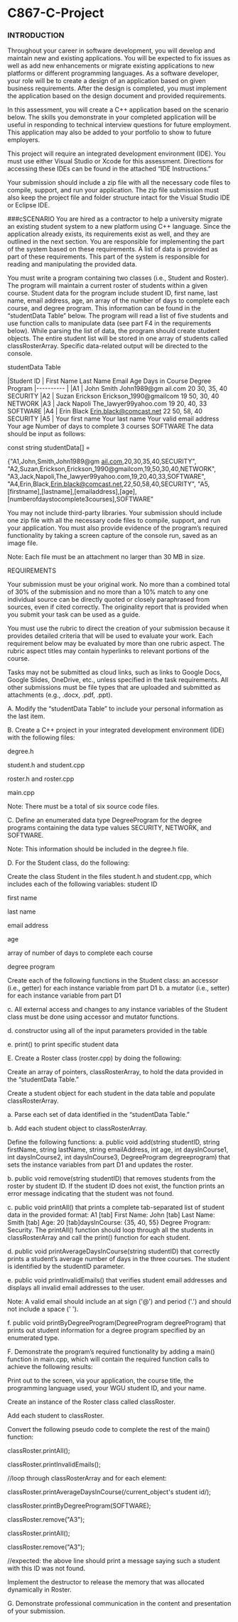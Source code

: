 # C867-C-Project

### INTRODUCTION
Throughout your career in software development, you will develop and maintain new and existing applications. You will be expected to fix issues as well as add new enhancements or migrate existing applications to new platforms or different programming languages. As a software developer, your role will be to create a design of an application based on given business requirements. After the design is completed, you must implement the application based on the design document and provided requirements.

In this assessment, you will create a C++ application based on the scenario below. The skills you demonstrate in your completed application will be useful in responding to technical interview questions for future employment. This application may also be added to your portfolio to show to future employers.

This project will require an integrated development environment (IDE). You must use either Visual Studio or Xcode for this assessment. Directions for accessing these IDEs can be found in the attached “IDE Instructions.”

Your submission should include a zip file with all the necessary code files to compile, support, and run your application. The zip file submission must also keep the project file and folder structure intact for the Visual Studio IDE or Eclipse IDE.

###cSCENARIO
You are hired as a contractor to help a university migrate an existing student system to a new platform using C++ language. Since the application already exists, its requirements exist as well, and they are outlined in the next section. You are responsible for implementing the part of the system based on these requirements. A list of data is provided as part of these requirements. This part of the system is responsible for reading and manipulating the provided data.

You must write a program containing two classes (i.e., Student and Roster). The program will maintain a current roster of students within a given course. Student data for the program include student ID, first name, last name, email address, age, an array of the number of days to complete each course, and degree program. This information can be found in the “studentData Table” below. The program will read a list of five students and use function calls to manipulate data (see part F4 in the requirements below). While parsing the list of data, the program should create student objects. The entire student list will be stored in one array of students called classRosterArray. Specific data-related output will be directed to the console.

studentData Table

|Student ID | First Name	Last Name	Email	Age	Days in Course	Degree Program
|---------- |
|A1         | John	Smith	John1989@gm ail.com	20	30, 35, 40	SECURITY
|A2         | Suzan	Erickson	Erickson_1990@gmailcom	19	50, 30, 40	NETWORK
|A3         | Jack	Napoli	The_lawyer99yahoo.com	19	20, 40, 33	SOFTWARE
|A4         | Erin	Black	Erin.black@comcast.net	22	50, 58, 40	SECURITY
|A5         |	Your first name	Your last name	Your valid email address	Your age	Number of days to complete 3 courses	SOFTWARE
The data should be input as follows:

const string studentData[] =

{"A1,John,Smith,John1989@gm  [ail.com](http://ail.com/),20,30,35,40,SECURITY", "A2,Suzan,Erickson,Erickson_1990@gmailcom,19,50,30,40,NETWORK", "A3,Jack,Napoli,The_lawyer99yahoo.com,19,20,40,33,SOFTWARE", "A4,Erin,Black,[Erin.black@comcast.net](mailto:Erin.black@comcast.net),22,50,58,40,SECURITY", "A5,[firstname],[lastname],[emailaddress],[age], [numberofdaystocomplete3courses],SOFTWARE"

You may not include third-party libraries. Your submission should include one zip file with all the necessary code files to compile, support, and run your application. You must also provide evidence of the program’s required functionality by taking a screen capture of the console run, saved as an image file.

Note: Each file must be an attachment no larger than 30 MB in size.

REQUIREMENTS

Your submission must be your original work. No more than a combined total of 30% of the submission and no more than a 10% match to any one individual source can be directly quoted or closely paraphrased from sources, even if cited correctly. The originality report that is provided when you submit your task can be used as a guide.

You must use the rubric to direct the creation of your submission because it provides detailed criteria that will be used to evaluate your work. Each requirement below may be evaluated by more than one rubric aspect. The rubric aspect titles may contain hyperlinks to relevant portions of the course.

Tasks may not be submitted as cloud links, such as links to Google Docs, Google Slides, OneDrive, etc., unless specified in the task requirements. All other submissions must be file types that are uploaded and submitted as attachments (e.g., .docx, .pdf, .ppt).

A. Modify the “studentData Table” to include your personal information as the last item.

B. Create a C++ project in your integrated development environment (IDE) with the following files:

degree.h

student.h and student.cpp

roster.h and roster.cpp

main.cpp

Note: There must be a total of six source code files.

C. Define an enumerated data type DegreeProgram for the degree programs containing the data type values SECURITY, NETWORK, and SOFTWARE.

Note: This information should be included in the degree.h file.

D. For the Student class, do the following:

Create the class Student in the files student.h and student.cpp, which includes each of the following variables:
student ID

first name

last name

email address

age

array of number of days to complete each course

degree program

Create each of the following functions in the Student class:
an accessor (i.e., getter) for each instance variable from part D1
b. a mutator (i.e., setter) for each instance variable from part D1

c. All external access and changes to any instance variables of the Student class must be done using accessor and mutator functions.

d. constructor using all of the input parameters provided in the table

e. print() to print specific student data

E. Create a Roster class (roster.cpp) by doing the following:

Create an array of pointers, classRosterArray, to hold the data provided in the “studentData Table.”

Create a student object for each student in the data table and populate classRosterArray.

a. Parse each set of data identified in the “studentData Table.”

b. Add each student object to classRosterArray.

Define the following functions:
a. public void add(string studentID, string firstName, string lastName, string emailAddress, int age, int daysInCourse1, int daysInCourse2, int daysInCourse3, DegreeProgram degreeprogram) that sets the instance variables from part D1 and updates the roster.

b. public void remove(string studentID) that removes students from the roster by student ID. If the student ID does not exist, the function prints an error message indicating that the student was not found.

c. public void printAll() that prints a complete tab-separated list of student data in the provided format: A1 [tab] First Name: John [tab] Last Name: Smith [tab] Age: 20 [tab]daysInCourse: {35, 40, 55} Degree Program: Security. The printAll() function should loop through all the students in classRosterArray and call the print() function for each student.

d. public void printAverageDaysInCourse(string studentID) that correctly prints a student’s average number of days in the three courses. The student is identified by the studentID parameter.

e. public void printInvalidEmails() that verifies student email addresses and displays all invalid email addresses to the user.

Note: A valid email should include an at sign ('@') and period ('.') and should not include a space (' ').

f. public void printByDegreeProgram(DegreeProgram degreeProgram) that prints out student information for a degree program specified by an enumerated type.

F. Demonstrate the program’s required functionality by adding a main() function in main.cpp, which will contain the required function calls to achieve the following results:

Print out to the screen, via your application, the course title, the programming language used, your WGU student ID, and your name.

Create an instance of the Roster class called classRoster.

Add each student to classRoster.

Convert the following pseudo code to complete the rest of the main() function:

classRoster.printAll();

classRoster.printInvalidEmails();

//loop through classRosterArray and for each element:

classRoster.printAverageDaysInCourse(/current_object's student id/);

classRoster.printByDegreeProgram(SOFTWARE);

classRoster.remove("A3");

classRoster.printAll();

classRoster.remove("A3");

//expected: the above line should print a message saying such a student with this ID was not found.

Implement the destructor to release the memory that was allocated dynamically in Roster.

G. Demonstrate professional communication in the content and presentation of your submission.
